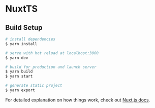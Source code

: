 # NuxtTS

## Build Setup

```bash
# install dependencies
$ yarn install

# serve with hot reload at localhost:3000
$ yarn dev

# build for production and launch server
$ yarn build
$ yarn start

# generate static project
$ yarn export
```

For detailed explanation on how things work, check out [Nuxt.js docs](https://nuxtjs.org).
